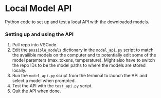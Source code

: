 # Local Model API
Python code to set up and test a local API with the downloaded models. 

### Setting up and using the API
1. Pull repo into VSCode.
2. Edit the `possible_models` dictionary in the `model_api.py` script to match the availible models on the computer and to potentially edit some of the model paramters (max_tokens, temperature). Might also have to switch the repo IDs to be the model paths to where the models are stored locally.  
3. Run the `model_api.py` script from the terminal to launch the API and select a model when prompted.
4. Test the API with the `test_api.py` script.
5. Quit the API when done.
